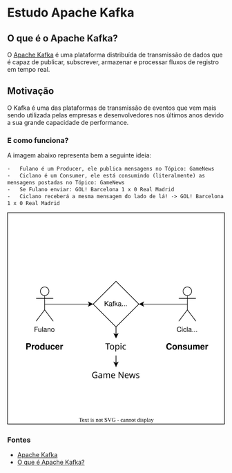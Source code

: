 # Estudo Apache Kafka

## O que é o Apache Kafka?

O [Apache Kafka](https://kafka.apache.org/) é uma plataforma distribuída de transmissão de dados que é capaz de publicar, subscrever, armazenar e processar fluxos de registro em tempo real. 

## Motivação

O Kafka é uma das plataformas de transmissão de eventos que vem mais sendo utilizada pelas empresas e desenvolvedores nos últimos anos devido a sua grande capacidade de performance. 

### E como funciona?

A imagem abaixo representa bem a seguinte ideia:
    
    -   Fulano é um Producer, ele publica mensagens no Tópico: GameNews 
    -   Ciclano é um Consumer, ele está consumindo (literalmente) as mensagens postadas no Tópico: GameNews
    -   Se Fulano enviar: GOL! Barcelona 1 x 0 Real Madrid 
    -   Ciclano receberá a mesma mensagem do lado de lá! -> GOL! Barcelona 1 x 0 Real Madrid 


![Exemplo simples](/assets/simple-kafka-dummies-sample-rsr.svg "Exemplo simples")

### Fontes
- [Apache Kafka](https://kafka.apache.org/)
- [O que é Apache Kafka?](https://www.redhat.com/pt-br/topics/integration/what-is-apache-kafka)
